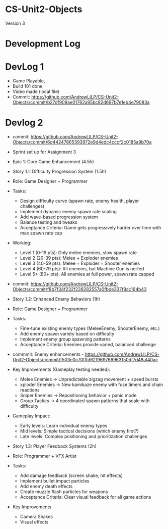 # CS-Unit2-Objects
 Version 3

 # Development Log
 
 # DevLog 1
- Game Playable, 
- Build 101 done
- Video made (local file)
- Commit: https://github.com/AndrewLILP/CS-Unit2-Objects/commit/b27df909ae01762a95bc82d697b7e1eb4e79083a

 # Devlog 2
- commit: https://github.com/AndrewLILP/CS-Unit2-Objects/commit/6d44247865393972e9d4edc4cccf2c0185a9b70a
- Sprint set up for Assignment 3
- Epic 1: Core Game Enhancement (4.5h)

- Story 1.1: Difficulty Progression System (1.5h)
- Role: Game Designer + Programmer
- Tasks:
    - Design difficulty curve (spawn rate, enemy health, player challenges)
    - Implement dynamic enemy spawn rate scaling
    - Add wave-based progression system
    - Balance testing and tweaks
    - Acceptance Criteria: Game gets progressively harder over time with max spawn rate cap
- Working:
    - Level 1 (0-19 pts): Only melee enemies, slow spawn rate
    - Level 2 (20-39 pts): Melee + Exploder enemies
    - Level 3 (40-59 pts): Melee + Exploder + Shooter enemies
    - Level 4 (60-79 pts): All enemies, but Machine Gun is nerfed
    - Level 5+ (80+ pts): All enemies at full power, spawn rate capped
- commit: https://github.com/AndrewLILP/CS-Unit2-Objects/commit/f8b7f34f232f236282557a0fbde337f8ac164b43

- Story 1.2: Enhanced Enemy Behaviors (1h)
- Role: Game Designer + Programmer
- Tasks:
    - Fine-tune existing enemy types (MeleeEnemy, ShooterEnemy, etc.)
    - Add enemy spawn variety based on difficulty
    - Implement enemy group spawning patterns
    - Acceptance Criteria: Enemies provide varied, balanced challenge
- commmit: Enemy enhancements - https://github.com/AndrewLILP/CS-Unit2-Objects/commit/f503e0c70fffd62f969766963150df7d48af40ac
- Key Improvements (Gameplay testing needed):
    - Melee Enemies → Unpredictable zigzag movement + speed bursts
    - xploder Enemies → New kamikaze enemy with fuse timers and chain reactions
    - Sniper Enemies → Repositioning behavior + panic mode
    - Group Tactics → 4 coordinated spawn patterns that scale with difficulty
- Gameplay Impact:
    - Early levels: Learn individual enemy types
    - Mid levels: Simple tactical decisions (which enemy first?)
    - Late levels: Complex positioning and prioritization challenges
    
- Story 1.3: Player Feedback Systems (2h)
- Role: Programmer + VFX Artist
- Tasks:
    - Add damage feedback (screen shake, hit effects)
    - Implement bullet impact particles
    - Add enemy death effects
    - Create muzzle flash particles for weapons
    - Acceptance Criteria: Clear visual feedback for all game actions
- Key Improvements
    - Camera Shakes
    - Visual effects